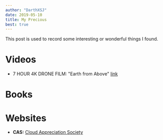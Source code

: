 ```yaml
---
author: "DarthXSJ"
date: 2019-05-10
title: My Precious
best: true
---
```


This post is used to record some interesting or wonderful things I found.

# Videos
* 7 HOUR 4K DRONE FILM: "Earth from Above" [link](https://www.youtube.com/watch?v=lM02vNMRRB0)

# Books

# Websites
* **CAS:** [Cloud Appreciation Society](https://cloudappreciationsociety.org/)